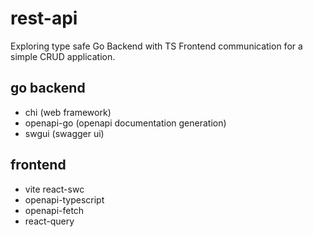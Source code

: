 # rest-api

Exploring type safe Go Backend with TS Frontend communication for a simple CRUD application.

## go backend

- chi (web framework)
- openapi-go (openapi documentation generation)
- swgui (swagger ui)

## frontend

- vite react-swc
- openapi-typescript
- openapi-fetch
- react-query